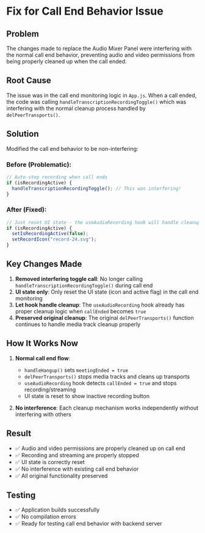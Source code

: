 # Fix for Call End Behavior Issue

## Problem
The changes made to replace the Audio Mixer Panel were interfering with the normal call end behavior, preventing audio and video permissions from being properly cleaned up when the call ended.

## Root Cause
The issue was in the call end monitoring logic in `App.js`. When a call ended, the code was calling `handleTranscriptionRecordingToggle()` which was interfering with the normal cleanup process handled by `delPeerTransports()`.

## Solution
Modified the call end behavior to be non-interfering:

### Before (Problematic):
```javascript
// Auto-stop recording when call ends
if (isRecordingActive) {
  handleTranscriptionRecordingToggle(); // This was interfering!
}
```

### After (Fixed):
```javascript
// Just reset UI state - the useAudioRecording hook will handle cleanup automatically
if (isRecordingActive) {
  setIsRecordingActive(false);
  setRecordIcon("record-24.svg");
}
```

## Key Changes Made

1. **Removed interfering toggle call**: No longer calling `handleTranscriptionRecordingToggle()` during call end
2. **UI state only**: Only reset the UI state (icon and active flag) in the call end monitoring
3. **Let hook handle cleanup**: The `useAudioRecording` hook already has proper cleanup logic when `callEnded` becomes `true`
4. **Preserved original cleanup**: The original `delPeerTransports()` function continues to handle media track cleanup properly

## How It Works Now

1. **Normal call end flow**:
   - `handleHangup()` sets `meetingEnded = true`
   - `delPeerTransports()` stops media tracks and cleans up transports
   - `useAudioRecording` hook detects `callEnded = true` and stops recording/streaming
   - UI state is reset to show inactive recording button

2. **No interference**: Each cleanup mechanism works independently without interfering with others

## Result
- ✅ Audio and video permissions are properly cleaned up on call end
- ✅ Recording and streaming are properly stopped
- ✅ UI state is correctly reset
- ✅ No interference with existing call end behavior
- ✅ All original functionality preserved

## Testing
- ✅ Application builds successfully
- ✅ No compilation errors
- ✅ Ready for testing call end behavior with backend server
